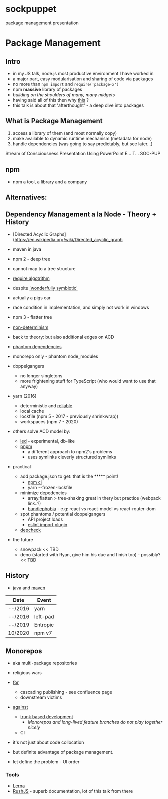# sockpuppet
package management presentation

# Package Management

## Intro
* in my JS talk, node.js most productive environment I have worked in
* a major part, easy modularisation and sharing of code via packages
* no more than `npm import` and `require('package-x')`
* npm **massive** library of packages
* *building on the shoulders of many, many midgets*
* having said all of this then why [this](https://youtu.be/M3BM9TB-8yA?t=913) ?
* this talk is about that 'afterthought' - a deep dive into packages


## What is Package Management
1. access a library of them (and most normally copy)
2. make available to dynamic runtime mechanism (metadata for node)
3. handle dependencies (was going to say predictably, but see later...)


Stream of Consciousness Presentation Using PowerPoint E... T...
SOC-PUP


## npm
* npm a tool, a library and a company

## Alternatives:



## Dependency Management a la Node - Theory + History
* [Directed Acyclic Graphs](https://en.wikipedia.org/wiki/Directed_acyclic_graph
* maven in java  
* npm 2 - deep tree
* cannot map to a tree structure
* [require algotrithm](https://nodejs.org/api/modules.html#modules_all_together)
* despite ['wonderfully symbiotic'](http://npm.github.io/how-npm-works-docs/theory-and-design/the-node-module-loader.html)
* actually a pigs ear
* race condition in implementation, and simply not work in windows
* npm 3 - flatter tree
* [non-determinism](http://npm.github.io/how-npm-works-docs/npm3/non-determinism.html)
* back to theory: but also additional edges on ACD
* [phantom dependencies](https://rushjs.io/pages/advanced/phantom_deps/)
* monorepo only - phantom node_modules
* doppelgangers
    * no longer singletons
    * more frightening stuff for TypeScript  (who would want to use that anyway)
* yarn (2016)
    * deterministic and [reliable](https://engineering.fb.com/2016/10/11/web/yarn-a-new-package-manager-for-javascript/)
    * local cache
    * lockfile  (npm 5 - 2017 - previously shrinkwrap))
    * workspaces  (npm 7 - 2020)
* others solve ACD model by:
    * [ied](https://github.com/alexanderGugel/ied) - experimental, db-like
    * [pnpm](https://pnpm.js.org/)
        * a different approach to npm2's problems
        * uses symlinks cleverly structured symlinks
* practical
    * add package.json to get: that is the ***** point!
        * [npm ci](https://docs.npmjs.com/cli/v6/commands/npm-ci)
        * yarn --frozen-lockfile
    * minimize depedencies
        * array.flatten > tree-shaking great in thery but practice (webpack link..?)
        * [bundlephobia](https://bundlephobia.com/) - e.g: react vs react-model vs react-router-dom
    * spot phantoms / potential doppelgangers
        * API project loads
        * [eslint import plugin](https://www.npmjs.com/package/eslint-plugin-import)
    * [depcheck](https://github.com/depcheck/depcheck)


* the future
    * snowpack  << TBD
    * deno (started with Ryan, give him his due and finish too) - possibly?  << TBD




## History
* java and [maven](https://maven.apache.org/guides/introduction/introduction-to-dependency-mechanism.html)

|Date|Event|
|---|---|
| --/2016 | yarn |
| --/2016 | left-pad |
| --/2019 | Entropic |
| 10/2020 | npm v7 |







## Monorepos
* aka multi-package repositories
* religious wars
* [for](https://rushjs.io/pages/intro/why_mono/)
    * cascading publishing - see confluence page
    * downstream victims
* [against](https://blog.nrwl.io/misconceptions-about-monorepos-monorepo-monolith-df1250d4b03c)
    * [trunk based development](https://trunkbaseddevelopment.com/)
        * _Monorepos and long-lived feature branches do not play together nicely_
    * CI

* it's not just about code collocation
* but definite advantage of package management.
* let define the problem - UI order


### Tools
* [Lerna](https://lerna.js.org/)
* [RushJS](https://rushjs.io/) - superb documentation, lot of this talk from there


